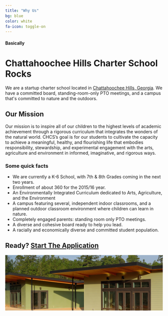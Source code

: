 ```yaml
---
title: "Why Us"
bg: blue
color: white
fa-icon: toggle-on
---
```


#### Basically

# Chattahoochee Hills Charter School Rocks

We are a startup charter school located in [Chattahoochee Hills, Georgia](https://www.google.com/maps/place/Chattahoochee+Hills+Charter+School/@33.581361,-84.697708,9z/data=!4m2!3m1!1s0x88f4dadf5845cb05:0xad17349679d749f4). We have a committed board, standing-room-only PTO meetings, and a campus that's committed to nature and the outdoors.

## Our Mission

Our mission is to inspire all of our children to the highest levels of academic achievement through a rigorous curriculum that integrates the wonders of the natural world. CHCS’s goal is for our students to cultivate the capacity to achieve a meaningful, healthy, and flourishing life that embodies responsibility, stewardship, and experimental engagement with the arts, agriculture and environment in informed, imaginative, and rigorous ways.

### Some quick facts

- We are currently a K-6 School, with 7th & 8th Grades coming in the next two years.
- Enrollment of about 360 for the 2015/16 year.
- An Environmentally Integrated Curriculum dedicated to Arts, Agriculture, and the Environment
- A campus featuring several, independent indoor classrooms, and a planned outdoor classroom environment where children can learn in nature.
- Completely engaged parents: standing room only PTO meetings.
- A diverse and cohesive board ready to help you lead.
- A racially and economically diverse and committed student population.

## **Ready? [Start The Application](https://screendoor.dobt.co/chattahoochee-hills-charter-school/principal-application)**


<img class="row full column"  src="chcs-buildings.jpg" alt="Our Campus" title="Our Campus" />
